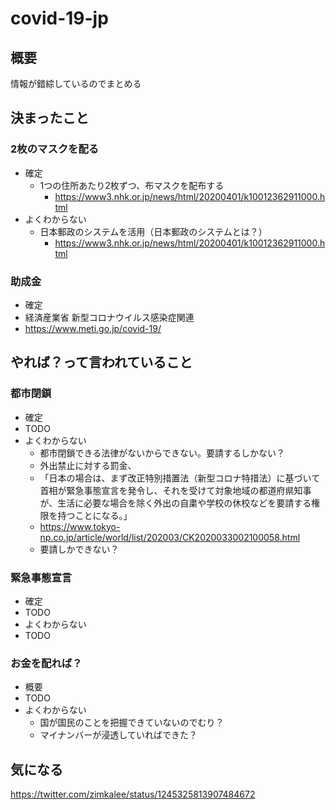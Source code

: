 # covid-19-jp

## 概要

情報が錯綜しているのでまとめる

## 決まったこと

### 2枚のマスクを配る

* 確定
  * 1つの住所あたり2枚ずつ、布マスクを配布する
    * https://www3.nhk.or.jp/news/html/20200401/k10012362911000.html
* よくわからない
  * 日本郵政のシステムを活用（日本郵政のシステムとは？）
    * https://www3.nhk.or.jp/news/html/20200401/k10012362911000.html

### 助成金

* 確定
 * 経済産業省 新型コロナウイルス感染症関連
  * https://www.meti.go.jp/covid-19/

## やれば？って言われていること

### 都市閉鎖

* 確定
 * TODO
* よくわからない
  * 都市閉鎖できる法律がないからできない。要請するしかない？
  * 外出禁止に対する罰金、
  * 「日本の場合は、まず改正特別措置法（新型コロナ特措法）に基づいて首相が緊急事態宣言を発令し、それを受けて対象地域の都道府県知事が、生活に必要な場合を除く外出の自粛や学校の休校などを要請する権限を持つことになる。」
   * https://www.tokyo-np.co.jp/article/world/list/202003/CK2020033002100058.html
    * 要請しかできない？

### 緊急事態宣言

* 確定
 * TODO
* よくわからない
 * TODO

### お金を配れば？

* 概要
 * TODO
* よくわからない
  * 国が国民のことを把握できていないのでむり？
  * マイナンバーが浸透していればできた？

## 気になる

https://twitter.com/zimkalee/status/1245325813907484672
